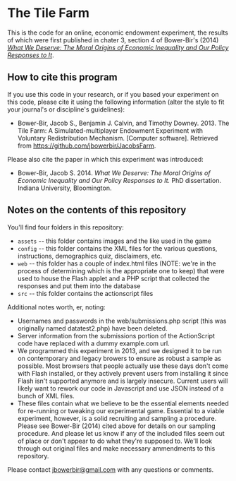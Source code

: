 # The Tile Farm
This is the code for an online, economic endowment experiment, the results of which were first published in chater 3, section 4 of Bower-Bir's (2014) _[What We Deserve: The Moral Origins of Economic Inequality and Our Policy Responses to It](https://pqdtopen.proquest.com/doc/1628095801.html?FMT=ABS "Bower-Bir (2014)")_.


## How to cite this program

If you use this code in your research, or if you based your experiment on this code, please cite it using the following information (alter the style to fit your journal's or discipline's guidelines):

* Bower-Bir, Jacob S., Benjamin J. Calvin, and Timothy Downey. 2013. The Tile Farm: A Simulated-multiplayer Endowment Experiment with Voluntary Redistribution Mechanism. [Computer software]. Retrieved from <https://github.com/jbowerbir/JacobsFarm>.

Please also cite the paper in which this experiment was introduced:

* Bower-Bir, Jacob S. 2014. _What We Deserve: The Moral Origins of Economic Inequality and Our Policy Responses to It._ PhD dissertation. Indiana University, Bloomington.


## Notes on the contents of this repository

You'll find four folders in this repository:

* `assets` -- this folder contains images and the like used in the game
* `config` -- this folder contains the XML files for the various questions, instructions, demographics quiz, disclaimers, etc.
* `web` -- this folder has a couple of index.html files (NOTE: we're in the process of determining which is the appropriate one to keep) that were used to house the Flash applet and a PHP script that collected the responses and put them into the database
* `src` -- this folder contains the actionscript files

Additional notes worth, er, noting:
* Usernames and passwords in the web/submissions.php script (this was originally named datatest2.php) have been deleted.
* Server information from the submissions portion of the ActionScript code have replaced with a dummy example.com url.
* We programmed this experiment in 2013, and we designed it to be run on contemporary and legacy browers to ensure as robust a sample as possible. Most browsers that people actually use these days don't come with Flash installed, or they actively prevent users from installing it since Flash isn't supported anymore and is largely insecure. Current users will likely want to rework our code in Javascript and use JSON instead of a bunch of XML files.
* These files contain what we believe to be the essential elements needed for re-running or tweaking our experimental game. Essential to a viable experiment, however, is a solid recruiting and sampling a procedure. Please see Bower-Bir (2014) cited above for details on our sampling procedure. And please let us know if any of the included files seem out of place or don't appear to do what they're supposed to. We'll look through out original files and make necessary ammendments to this repository.

Please contact jbowerbir@gmail.com with any questions or comments.
